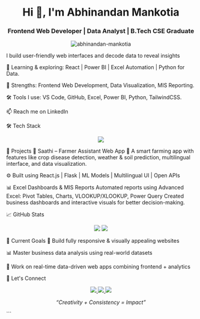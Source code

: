 <!-- Header -->
<h1 align="center">Hi 👋, I'm Abhinandan Mankotia</h1>
<h3 align="center">Frontend Web Developer | Data Analyst | B.Tech CSE Graduate</h3>

<!-- Profile Views Badge -->
<p align="center">
  <img src="https://komarev.com/ghpvc/?username=abhinandan-mankotia&label=Profile%20views&color=0e75b6&style=flat" alt="abhinandan-mankotia" />
</p>

<!-- Bio -->

I build user-friendly web interfaces and decode data to reveal insights

🌱 Learning & exploring: React | Power BI | Excel Automation | Python for Data.

🧠 Strengths: Frontend Web Development, Data Visualization, MIS Reporting.

🛠️ Tools I use: VS Code, GitHub, Excel, Power BI, Python, TailwindCSS.

📫 Reach me on LinkedIn

🛠️ Tech Stack
<p align="center"> <img src="https://skillicons.dev/icons?i=html,css,js,react,tailwind,python,mysql,mongodb,excel,tableau,powerbi,github,vscode" /> </p>

🚀 Projects
🌾 Saathi – Farmer Assistant Web App
🌱 A smart farming app with features like crop disease detection, weather & soil prediction, multilingual interface, and data visualization.

⚙️ Built using React.js | Flask | ML Models | Multilingual UI | Open APIs

📊 Excel Dashboards & MIS Reports
Automated reports using Advanced Excel: Pivot Tables, Charts, VLOOKUP/XLOOKUP, Power Query
Created business dashboards and interactive visuals for better decision-making.

📈 GitHub Stats
<p align="center"> <img src="https://github-readme-stats.vercel.app/api?username=abhinandan-mankotia&show_icons=true&theme=radical" /> <img src="https://github-readme-stats.vercel.app/api/top-langs/?username=abhinandan-mankotia&layout=compact&theme=radical" /> </p>

🎯 Current Goals
🎨 Build fully responsive & visually appealing websites

📊 Master business data analysis using real-world datasets

📂 Work on real-time data-driven web apps combining frontend + analytics

🔗 Let's Connect
<p align="center"> <a href="https://linkedin.com/in/your-link" target="_blank"> <img src="https://img.shields.io/badge/LinkedIn-blue?style=for-the-badge&logo=linkedin&logoColor=white" /> </a> <a href="https://github.com/abhinandan-mankotia" target="_blank"> <img src="https://img.shields.io/badge/GitHub-grey?style=for-the-badge&logo=github&logoColor=white" /> </a> <a href="https://your-portfolio-link.com" target="_blank"> <img src="https://img.shields.io/badge/Portfolio-000?style=for-the-badge&logo=vercel&logoColor=white" /> </a> </p>

<p align="center"><em>“Creativity + Consistency = Impact”</em></p> ```
